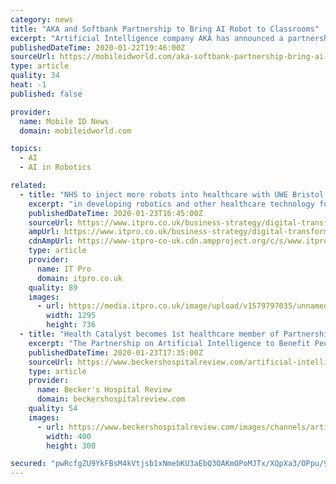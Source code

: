 ```yaml
---
category: news
title: "AKA and Softbank Partnership to Bring AI Robot to Classrooms"
excerpt: "Artificial Intelligence company AKA has announced a partnership with SoftBank Robotics China that will help to bring Pepper the robot to English classrooms in China. SoftBank’s Pepper is already one of the most popular interactive Artificial Intelligence-powered robots in the world. With more than 10,000 units sold worldwide, Pepper can be ..."
publishedDateTime: 2020-01-22T19:46:00Z
sourceUrl: https://mobileidworld.com/aka-softbank-partnership-bring-ai-robot-classrooms-012201/
type: article
quality: 34
heat: -1
published: false

provider:
  name: Mobile ID News
  domain: mobileidworld.com

topics:
  - AI
  - AI in Robotics

related:
  - title: "NHS to inject more robots into healthcare with UWE Bristol partnership"
    excerpt: "in developing robotics and other healthcare technology for one of the UK’s leading medical centres, Southmead Hospital. The partnership will explore how artificial intelligence (AI), machine learning, and socially and physically assistive robots could be employed to better support patients. One of the anticipated robotic systems is CHIRON ..."
    publishedDateTime: 2020-01-23T16:45:00Z
    sourceUrl: https://www.itpro.co.uk/business-strategy/digital-transformation/354620/nhs-to-inject-more-robots-into-healthcare-with-uwe
    ampUrl: https://www.itpro.co.uk/business-strategy/digital-transformation/354620/nhs-to-inject-more-robots-into-healthcare-with-uwe?amp
    cdnAmpUrl: https://www-itpro-co-uk.cdn.ampproject.org/c/s/www.itpro.co.uk/business-strategy/digital-transformation/354620/nhs-to-inject-more-robots-into-healthcare-with-uwe?amp
    type: article
    provider:
      name: IT Pro
      domain: itpro.co.uk
    quality: 89
    images:
      - url: https://media.itpro.co.uk/image/upload/v1579797035/unnamed.jpg
        width: 1295
        height: 736
  - title: "Health Catalyst becomes 1st healthcare member of Partnership on AI"
    excerpt: "The Partnership on Artificial Intelligence to Benefit People and Society, founded by Amazon, Google, Microsoft and other tech giants to research and distribute best practices on the responsible use of AI, welcomed Health Catalyst as a partner on Jan. 22. The startup's addition to the coalition makes it the first solely healthcare-focused member ..."
    publishedDateTime: 2020-01-23T17:35:00Z
    sourceUrl: https://www.beckershospitalreview.com/artificial-intelligence/health-catalyst-becomes-1st-healthcare-member-of-partnership-on-ai.html
    type: article
    provider:
      name: Becker's Hospital Review
      domain: beckershospitalreview.com
    quality: 54
    images:
      - url: https://www.beckershospitalreview.com/images/channels/artificial-intelligence/4.jpg
        width: 400
        height: 300

secured: "pwRcfgZU9YkFBsM4kVtjsb1xNmebKU3aEbQ3OAKmOPoMJTx/XQpXa3/OPpu/9P2EvS1pZs+FiJebfEkYOYJKnMXAtLiEGW3qG7f5Vt+WyiGTXiXBBjMTxDoDqcBFGjhkACZqNR/mO4EzdE+xwztLUblm7v0buTGU1D2ygDxoPEh1ADARLR3ZKEH2Nr2BGfwuv3EHEHkGnTv1zkH39qr1rDwYKDU/OQCftPJQbxQXApYDRggHA9BSGOx+DZFxApBrPbhdb9VliMqZ0WlbBy/xKjTeOPeYFq9RU48GEQQM3BOu9FIEd8VA8FUfYZDe0E38CAwsdeOM1PD1K0EiM2zt4sLcVZGnhTE4HutU/dlD5ZUv8CYXKgMvq4MhXHdbk3xL9ic4U8cVCtFeruWG7Oq8MU9ssuWjL1MHUeVGiOVFrYPlsKz11cS6Ev98lNwgNn1uDWF9uuxbhiMMzhd1krAJUg==;Id0NzagRxj/EnPBs9rSeew=="
---
```


